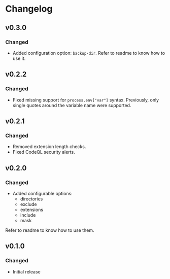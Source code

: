 # Changelog

## v0.3.0
### Changed
- Added configuration option: `backup-dir`. Refer to readme to know how to use it.

## v0.2.2
### Changed
- Fixed missing support for `process.env["var"]` syntax. Previously, only single quotes around the variable name were supported.

## v0.2.1
### Changed
- Removed extension length checks.
- Fixed CodeQL security alerts.

## v0.2.0
### Changed
- Added configurable options:
  - directories
  - exclude
  - extensions
  - include
  - mask

Refer to readme to know how to use them.

## v0.1.0
### Changed
- Initial release